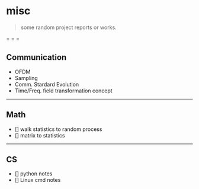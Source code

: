 # misc
>some random project reports or works.
>

= = =
## Communication
- OFDM
- Sampling
- Comm. Stardard Evolution
- Time/Freq. field transformation concept


* * *
## Math
- [] walk statistics to random process
- [] matrix to statistics

* * *
## CS
- [] python notes
- [] Linux cmd notes
